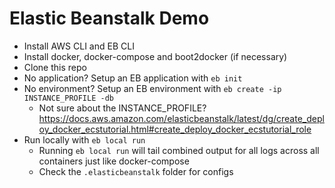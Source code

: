 Elastic Beanstalk Demo
===

* Install AWS CLI and EB CLI
* Install docker, docker-compose and boot2docker (if necessary)
* Clone this repo
* No application? Setup an EB application with `eb init`
* No environment? Setup an EB environment with `eb create -ip INSTANCE_PROFILE -db`
    * Not sure about the INSTANCE_PROFILE? https://docs.aws.amazon.com/elasticbeanstalk/latest/dg/create_deploy_docker_ecstutorial.html#create_deploy_docker_ecstutorial_role
* Run locally with `eb local run`
    * Running `eb local run` will tail combined output for all logs across all containers just like docker-compose
    * Check the `.elasticbeanstalk` folder for configs
